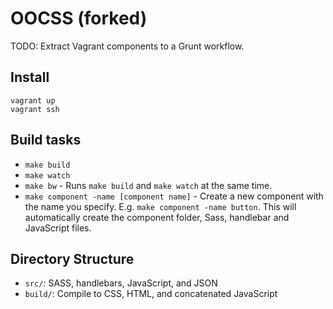 # OOCSS (forked)

TODO: Extract Vagrant components to a Grunt workflow.

## Install

```
vagrant up
vagrant ssh
```

## Build tasks

- `make build`
- `make watch`
- `make bw` - Runs `make build` and `make watch` at the same time.
- `make component -name [component name]` - Create a new component with the
  name you specify. E.g. `make component -name button`. This will
  automatically create the component folder, Sass, handlebar and JavaScript
  files.

## Directory Structure

- `src/`: SASS, handlebars, JavaScript, and JSON
- `build/`: Compile to CSS, HTML, and concatenated JavaScript
